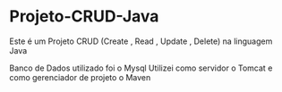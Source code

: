 # Projeto-CRUD-Java

Este é um Projeto CRUD (Create , Read , Update , Delete) na linguagem Java

Banco de Dados utilizado foi o Mysql
Utilizei como servidor o Tomcat e como gerenciador de projeto o Maven

